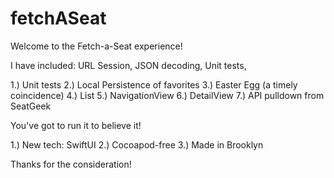 # fetchASeat

Welcome to the Fetch-a-Seat experience!

I have included: URL Session, JSON decoding, Unit tests, 

1.) Unit tests
2.) Local Persistence of favorites
3.) Easter Egg (a timely coincidence)
4.) List
5.) NavigationView
6.) DetailView
7.) API pulldown from SeatGeek

You've got to run it to believe it!

1.) New tech: SwiftUI
2.) Cocoapod-free
3.) Made in Brooklyn

Thanks for the consideration!
